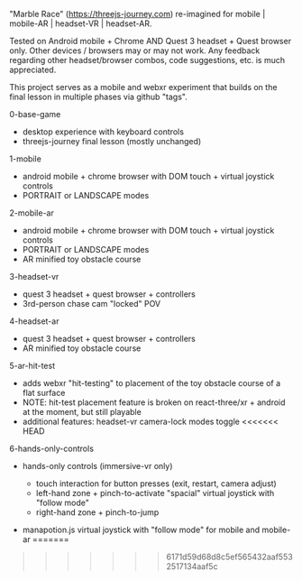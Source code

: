 "Marble Race" (https://threejs-journey.com) re-imagined for mobile | mobile-AR | headset-VR | headset-AR.

Tested on Android mobile + Chrome AND Quest 3 headset + Quest browser only. Other devices / browsers may or may not work. Any feedback regarding other headset/browser combos, code suggestions, etc. is much appreciated.

This project serves as a mobile and webxr experiment that builds on the final lesson in multiple phases via github "tags".

0-base-game
- desktop experience with keyboard controls
- threejs-journey final lesson (mostly unchanged)

1-mobile
- android mobile + chrome browser with DOM touch + virtual joystick controls
- PORTRAIT or LANDSCAPE modes

2-mobile-ar
- android mobile + chrome browser with DOM touch + virtual joystick controls
- PORTRAIT or LANDSCAPE modes
- AR minified toy obstacle course

3-headset-vr
- quest 3 headset + quest browser + controllers
- 3rd-person chase cam "locked" POV

4-headset-ar
- quest 3 headset + quest browser + controllers
- AR minified toy obstacle course

5-ar-hit-test
- adds webxr "hit-testing" to placement of the toy obstacle course of a flat surface
- NOTE: hit-test placement feature is broken on react-three/xr + android at the moment, but still playable
- additional features: headset-vr camera-lock modes toggle
<<<<<<< HEAD

6-hands-only-controls
- hands-only controls (immersive-vr only)
  - touch interaction for button presses (exit, restart, camera adjust)
  - left-hand zone + pinch-to-activate "spacial" virtual joystick with "follow mode"
  - right-hand zone + pinch-to-jump

- manapotion.js virtual joystick with "follow mode" for mobile and mobile-ar
=======
>>>>>>> 6171d59d68d8c5ef565432aaf5532517134aaf5c
